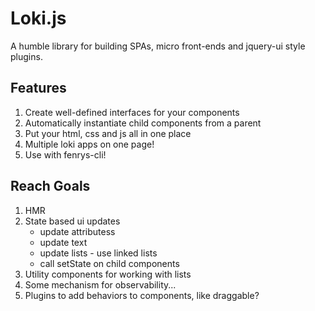 # Loki.js
A humble library for building SPAs, micro front-ends and jquery-ui style plugins.

## Features
1. Create well-defined interfaces for your components
2. Automatically instantiate child components from a parent
3. Put your html, css and js all in one place
4. Multiple loki apps on one page!
5. Use with fenrys-cli!

## Reach Goals
1. HMR
2. State based ui updates
    - update attributess
    - update text
    - update lists - use linked lists
    - call setState on child components
3. Utility components for working with lists
4. Some mechanism for observability...
5. Plugins to add behaviors to components, like draggable?